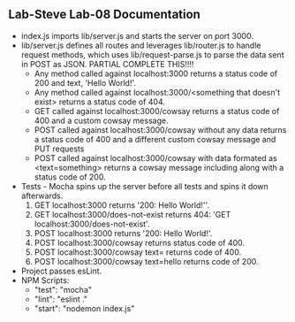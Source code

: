 ## Lab-Steve Lab-08 Documentation
  * index.js imports lib/server.js and starts the server on port 3000.
  * lib/server.js defines all routes and leverages lib/router.js to handle request methods, which uses lib/request-parse.js to parse the data sent in POST as JSON.
  PARTIAL COMPLETE THIS!!!!
    * Any method called against localhost:3000 returns a status code of 200 and text, 'Hello World!'.
    * Any method called against localhost:3000/<something that doesn't exist> returns a status code of 404.
    * GET called against localhost:3000/cowsay returns a status code of 400 and a custom cowsay message.
    * POST called against localhost:3000/cowsay without any data returns a status code of 400 and a different custom cowsay message and PUT requests
    * POST called against localhost:3000/cowsay with data formated as <text=something> returns a cowsay message including <something> along with a status code of 200.
  * Tests - Mocha spins up the server before all tests and spins it down afterwards.
    1. GET localhost:3000 returns '200: Hello World!''.
    2. GET localhost:3000/does-not-exist returns 404: 'GET localhost:3000/does-not-exist'.
    3. POST localhost:3000 returns '200: Hello World!'.
    4. POST localhost:3000/cowsay returns status code of 400.
    5. POST localhost:3000/cowsay text= returns code of 400.
    6. POST localhost:3000/cowsay text=hello returns code of 200.
  * Project passes esLint.
  * NPM Scripts:
    * "test": "mocha"
    * "lint": "eslint ."
    * "start": "nodemon index.js"

